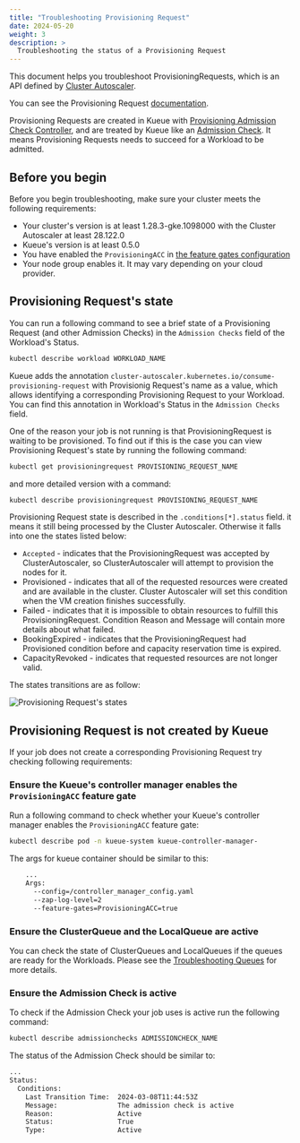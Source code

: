 ```yaml
---
title: "Troubleshooting Provisioning Request"
date: 2024-05-20
weight: 3
description: >
  Troubleshooting the status of a Provisioning Request
---
```


This document helps you troubleshoot ProvisioningRequests, which is an API defined by [Cluster Autoscaler](https://github.com/kubernetes/autoscaler/blob/4872bddce2bcc5b4a5f6a3d569111c11b8a2baf4/cluster-autoscaler/provisioningrequest/apis/autoscaling.x-k8s.io/v1beta1/types.go#L41).

You can see the Provisioning Request [documentation](https://cloud.google.com/kubernetes-engine/docs/how-to/provisioningrequest).

Provisioning Requests are created in Kueue with [Provisioning Admission Check Controller](/docs/admission-check-controllers/provisioning/), and are treated by Kueue like an [Admission Check](/docs/concepts/admission_check/). It means Provisioning Requests needs to succeed for a Workload to be admitted.

## Before you begin

Before you begin troubleshooting, make sure your cluster meets the following requirements:
- Your cluster's version is at least 1.28.3-gke.1098000 with the Cluster Autoscaler at least 28.122.0
- Kueue's version is at least 0.5.0
- You have enabled the `ProvisioningACC` in [the feature gates configuration](/docs/installation/#change-the-feature-gates-configuration)
- Your node group enables it. It may vary depending on your cloud provider.

## Provisioning Request's state

You can run a following command to see a brief state of a Provisioning Request (and other Admission Checks) in the `Admission Checks` field of the Workload's Status.

```bash
kubectl describe workload WORKLOAD_NAME
```

Kueue adds the annotation `cluster-autoscaler.kubernetes.io/consume-provisioning-request` with Provisionig Request's name as a value, which allows identifying a corresponding Provisioning Request to your Workload. You can find this annotation in Workload's Status in the `Admission Checks` field.

One of the reason your job is not running is that ProvisioningRequest is waiting to be provisioned. To find out if this is the case you can view Provisioning Request's state by running the following command:

```bash
kubectl get provisioningrequest PROVISIONING_REQUEST_NAME
```

and more detailed version with a command:

```bash
kubectl describe provisioningrequest PROVISIONING_REQUEST_NAME
```

Provisioning Request state is described in the `.conditions[*].status` field.  it means it still being processed by the Cluster Autoscaler. Otherwise it falls into one the states listed below:
- `Accepted` - indicates that the ProvisioningRequest was accepted by ClusterAutoscaler, so ClusterAutoscaler will attempt to provision the nodes for it.
- Provisioned - indicates that all of the requested resources were created and are available in the cluster. Cluster Autoscaler will set this condition when the VM creation finishes successfully.
- Failed - indicates that it is impossible to obtain resources to fulfill this ProvisioningRequest.	Condition Reason and Message will contain more details about what failed.
- BookingExpired - indicates that the ProvisioningRequest had Provisioned condition before and capacity reservation time is expired.
- CapacityRevoked - indicates that requested resources are not longer valid.

The states transitions are as follow:

![Provisioning Request's states](/images/prov-req-states.svg)

## Provisioning Request is not created by Kueue

If your job does not create a corresponding Provisioning Request try checking following requirements:

### Ensure the Kueue's controller manager enables the `ProvisioningACC` feature gate

Run a following command to check whether your Kueue's controller manager enables the `ProvisioningACC` feature gate:

```bash
kubectl describe pod -n kueue-system kueue-controller-manager-
```

The args for kueue container should be similar to this:

```bash
    ...
    Args:
      --config=/controller_manager_config.yaml
      --zap-log-level=2
      --feature-gates=ProvisioningACC=true
```

### Ensure the ClusterQueue and the LocalQueue are active
You can check the state of ClusterQueues and LocalQueues if the queues are ready for the Workloads.
Please see the [Troubleshooting Queues](/docs/tasks/troubleshooting/troubleshooting_queues/) for more details.


### Ensure the Admission Check is active

To check if the Admission Check your job uses is active run the following command:

```bash
kubectl describe admissionchecks ADMISSIONCHECK_NAME
```

The status of the Admission Check should be similar to:

```bash
...
Status:
  Conditions:
    Last Transition Time:  2024-03-08T11:44:53Z
    Message:               The admission check is active
    Reason:                Active
    Status:                True
    Type:                  Active
```
